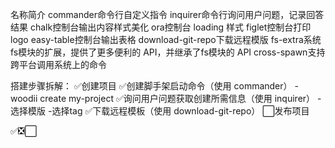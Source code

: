 名称简介
commander命令行自定义指令
inquirer命令行询问用户问题，记录回答结果
chalk控制台输出内容样式美化
ora控制台 loading 样式
figlet控制台打印 logo
easy-table控制台输出表格
download-git-repo下载远程模版
fs-extra系统fs模块的扩展，提供了更多便利的 API，并继承了fs模块的 API
cross-spawn支持跨平台调用系统上的命令


搭建步骤拆解：
✅创建项目
✅创建脚手架启动命令（使用 commander）
  -woodii create my-project
✅询问用户问题获取创建所需信息（使用 inquirer）
  -选择模版
  -选择tag
✅下载远程模板（使用 download-git-repo）
⬜发布项目


✅❎⬜

